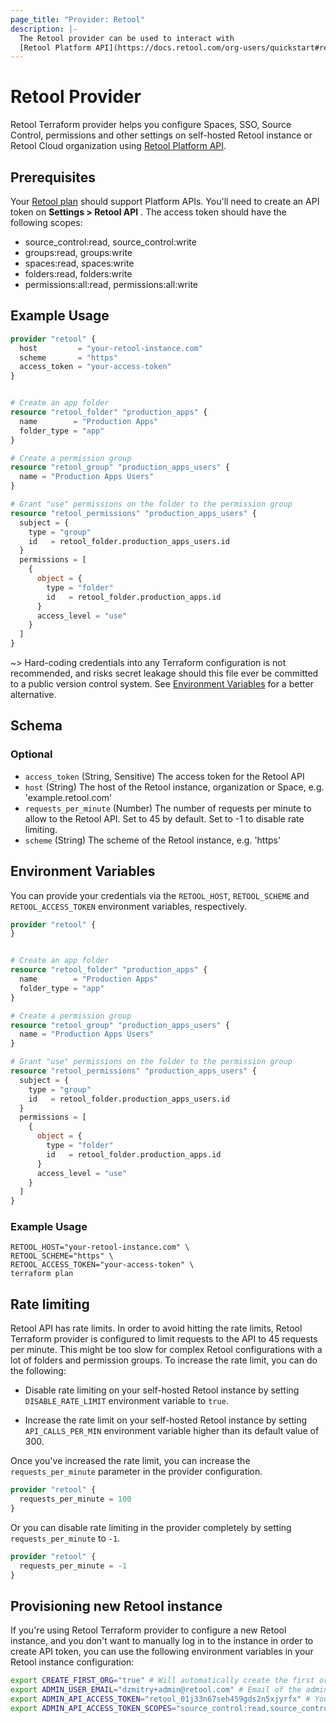 ```yaml
---
page_title: "Provider: Retool"
description: |-
  The Retool provider can be used to interact with 
  [Retool Platform API](https://docs.retool.com/org-users/quickstart#retool-api) to configure your Retool instance and Spaces.
---
```


# Retool Provider

Retool Terraform provider helps you configure Spaces, SSO, Source Control, permissions and other settings on 
self-hosted Retool instance or Retool Cloud organization using [Retool Platform API](https://docs.retool.com/org-users/quickstart#retool-api).

## Prerequisites
Your [Retool plan](https://retool.com/pricing) should support Platform APIs. You'll need to create an API token on **Settings > Retool API** .
The access token should have the following scopes:
- source_control:read, source_control:write
- groups:read, groups:write
- spaces:read, spaces:write
- folders:read, folders:write
- permissions:all:read, permissions:all:write


## Example Usage

```terraform
provider "retool" {
  host         = "your-retool-instance.com"
  scheme       = "https"
  access_token = "your-access-token"
}


# Create an app folder
resource "retool_folder" "production_apps" {
  name        = "Production Apps"
  folder_type = "app"
}

# Create a permission group
resource "retool_group" "production_apps_users" {
  name = "Production Apps Users"
}

# Grant "use" permissions on the folder to the permission group
resource "retool_permissions" "production_apps_users" {
  subject = {
    type = "group"
    id   = retool_folder.production_apps_users.id
  }
  permissions = [
    {
      object = {
        type = "folder"
        id   = retool_folder.production_apps.id
      }
      access_level = "use"
    }
  ]
}
```

~> Hard-coding credentials into any Terraform configuration is not recommended, and risks secret leakage should this
file ever be committed to a public version control system. See [Environment Variables](#environment-variables) for a
better alternative.

<!-- schema generated by tfplugindocs -->
## Schema

### Optional

- `access_token` (String, Sensitive) The access token for the Retool API
- `host` (String) The host of the Retool instance, organization or Space, e.g. 'example.retool.com'
- `requests_per_minute` (Number) The number of requests per minute to allow to the Retool API. Set to 45 by default. Set to -1 to disable rate limiting.
- `scheme` (String) The scheme of the Retool instance, e.g. 'https'

## Environment Variables

You can provide your credentials via the `RETOOL_HOST`, `RETOOL_SCHEME` and `RETOOL_ACCESS_TOKEN`
environment variables, respectively.

```terraform
provider "retool" {
}


# Create an app folder
resource "retool_folder" "production_apps" {
  name        = "Production Apps"
  folder_type = "app"
}

# Create a permission group
resource "retool_group" "production_apps_users" {
  name = "Production Apps Users"
}

# Grant "use" permissions on the folder to the permission group
resource "retool_permissions" "production_apps_users" {
  subject = {
    type = "group"
    id   = retool_folder.production_apps_users.id
  }
  permissions = [
    {
      object = {
        type = "folder"
        id   = retool_folder.production_apps.id
      }
      access_level = "use"
    }
  ]
}
```

### Example Usage

```shell
RETOOL_HOST="your-retool-instance.com" \
RETOOL_SCHEME="https" \
RETOOL_ACCESS_TOKEN="your-access-token" \
terraform plan
```

## Rate limiting
Retool API has rate limits. In order to avoid hitting the rate limits, Retool Terraform provider is configured to limit requests to the API to 45 requests per minute.
This might be too slow for complex Retool configurations with a lot of folders and permission groups. To increase the rate limit, you can do the following:

- Disable rate limiting on your self-hosted Retool instance by setting `DISABLE_RATE_LIMIT` environment variable to `true`.

- Increase the rate limit on your self-hosted Retool instance by setting `API_CALLS_PER_MIN` environment variable higher than its default value of 300.

Once you've increased the rate limit, you can increase the `requests_per_minute` parameter in the provider configuration.

```terraform
provider "retool" {
  requests_per_minute = 100
}
```

Or you can disable rate limiting in the provider completely by setting `requests_per_minute` to `-1`.

```terraform
provider "retool" {
  requests_per_minute = -1
}
```

## Provisioning new Retool instance
If you're using Retool Terraform provider to configure a new Retool instance, and you don't want to manually log in to the instance in order to create API token, you can use the following environment variables
in your Retool instance configuration:
```sh
export CREATE_FIRST_ORG="true" # Will automatically create the first organization on the instance
export ADMIN_USER_EMAIL="dzmitry+admin@retool.com" # Email of the admin user
export ADMIN_API_ACCESS_TOKEN="retool_01j33n67seh459gds2n5xjyrfx" # You can use any random string here
export ADMIN_API_ACCESS_TOKEN_SCOPES="source_control:read,source_control:write,groups:read,groups:write,spaces:read,spaces:write,folders:read,folders:write,permissions:all:read,permissions:all:write,"
```
